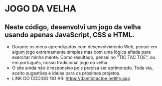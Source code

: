 # JOGO DA VELHA 
## Neste código, desenvolvi um jogo da velha usando apenas JavaScript, CSS e HTML. 

* Durante os meus aprendizados com desenvolvimento Web, pensei em algum jogo extremamente simples mas com uma lógica afiada para exercitar minha mente. Como resultado, pensei no "TIC TAC TOE", ou em português, nosso tradicional jogo da velha.
* O site ainda não é responsivo pois precisa ser aprimorado. Toda via, aceito sugestões e ideias para os próximos projetos.
* LINK DO CÓDIGO NO AR: https://danitictactoe.netlify.app
